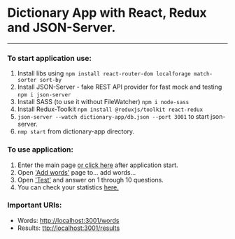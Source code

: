 <h1> Dictionary App with React, Redux and JSON-Server. </h1>
<hr>
<h3>To start application use:</h3>
<ol>
<li> Install libs using <code>npm install react-router-dom localforage match-sorter sort-by</code></li>
<li> Install JSON-Server - fake REST API provider for fast mock and testing <code>npm i json-server</code> </li>
<li> Install SASS (to use it without FileWatcher) <code>npm i node-sass</code> </li>
<li> Install Redux-Toolkit <code>npm install @reduxjs/toolkit react-redux</code> </li>
<li> <code>json-server --watch dictionary-app/db.json --port 3001</code> to start json-server. </li>
<li> <code>nmp start</code> from dictionary-app directory. </li>
</ol>
<h3>To use application:</h3>
<ol>
<li> Enter the main page <a href="http://localhost:3000/">or click here</a> after application start.</li>
<li> Open <a href="http://localhost:3000/add_words">'Add words'</a> page to... add words... </li>
<li> Open <a href="http://localhost:3000/test">'Test'</a> and answer on 1 through 10 questions. </li>
<li> You can check your statistics <a href="http://localhost:3000/stats">here.</a> </li>
</ol>
<h3>Important URIs:</h3>
<ul>
<li>Words: <a href="http://localhost:3001/words">http://localhost:3001/words</a></li>
<li>Results: <a href="http://localhost:3001/results">ttp://localhost:3001/results</a></li>
</ul>
